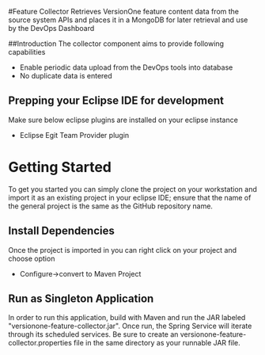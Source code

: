 #Feature Collector
Retrieves VersionOne feature content data from the source system APIs and places it in a MongoDB for later retrieval and use by the DevOps Dashboard

##Introduction
The collector component aims to provide following capabilities
<ul>
<li> Enable periodic data upload from the DevOps tools into database</l1>
<li> No duplicate data is entered
</ul>

Prepping your Eclipse IDE for development
-----------------------------------------
Make sure below eclipse plugins are installed on your eclipse instance
<ul>
<li>Eclipse Egit Team Provider plugin</li>
</ul>

Getting Started
===============
To get you started you can simply clone the project on your workstation and import it as an existing project
in your eclipse IDE; ensure that the name of the general project is the same as the GitHub repository name.

Install Dependencies
-------------------------------------------
Once the project is imported in you can right click on your project and choose option
<ul>
<li>Configure->convert to Maven Project</li>
</ul>

Run as Singleton Application
-------------------------------------------
In order to run this application, build with Maven and run the JAR labeled "versionone-feature-collector.jar".  Once run, the Spring Service will iterate through its scheduled services.  Be sure to create an versionone-feature-collector.properties file in the
same directory as your runnable JAR file.
